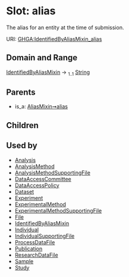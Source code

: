 
# Slot: alias


The alias for an entity at the time of submission.

URI: [GHGA:IdentifiedByAliasMixin_alias](https://w3id.org/GHGA/IdentifiedByAliasMixin_alias)


## Domain and Range

[IdentifiedByAliasMixin](IdentifiedByAliasMixin.md) &#8594;  <sub>1..1</sub> [String](types/String.md)

## Parents

 *  is_a: [AliasMixin➞alias](AliasMixin_alias.md)

## Children


## Used by

 * [Analysis](Analysis.md)
 * [AnalysisMethod](AnalysisMethod.md)
 * [AnalysisMethodSupportingFile](AnalysisMethodSupportingFile.md)
 * [DataAccessCommittee](DataAccessCommittee.md)
 * [DataAccessPolicy](DataAccessPolicy.md)
 * [Dataset](Dataset.md)
 * [Experiment](Experiment.md)
 * [ExperimentalMethod](ExperimentalMethod.md)
 * [ExperimentalMethodSupportingFile](ExperimentalMethodSupportingFile.md)
 * [File](File.md)
 * [IdentifiedByAliasMixin](IdentifiedByAliasMixin.md)
 * [Individual](Individual.md)
 * [IndividualSupportingFile](IndividualSupportingFile.md)
 * [ProcessDataFile](ProcessDataFile.md)
 * [Publication](Publication.md)
 * [ResearchDataFile](ResearchDataFile.md)
 * [Sample](Sample.md)
 * [Study](Study.md)
